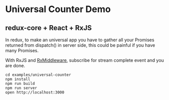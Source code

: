Universal Counter Demo
======================

## redux-core + React + RxJS

In redux, to make an universal app you have to gather all your Promises returned from dispatch() in server side, this could be painful if you have many Promises.

With RxJS and [RxMiddleware](https://github.com/jas-chen/rx-redux/#best-practice-to-make-your-app-all-the-way-reactive), subscribe for stream complete event and you are done.


```
cd examples/universal-counter
npm install
npm run build
npm run server
open http://localhost:3000
```